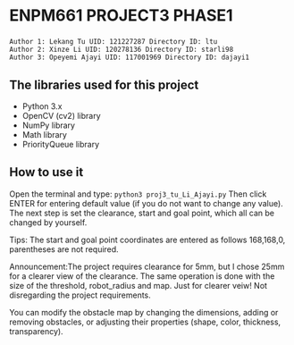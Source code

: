 # ENPM661 PROJECT3 PHASE1
### 
    Author 1: Lekang Tu UID: 121227287 Directory ID: ltu
    Author 2: Xinze Li UID: 120278136 Directory ID: starli98
    Author 3: Opeyemi Ajayi UID: 117001969 Directory ID: dajayi1

## The libraries used for this project

- Python 3.x
- OpenCV (cv2) library
- NumPy library
- Math library
- PriorityQueue library

## How to use it

Open the terminal and type: `python3 proj3_tu_Li_Ajayi.py`
Then click ENTER for entering default value (if you do not want to change any value).
The next step is set the clearance, start and goal point, which all can be changed by yourself. 

Tips: The start and goal point coordinates are entered as follows 168,168,0, parentheses are not required.

Announcement:The project requires clearance for 5mm, but I chose 25mm for a clearer view of the clearance. The same operation is done with the size of the threshold, robot_radius and map. Just for clearer veiw! Not disregarding the project requirements.

You can modify the obstacle map by changing the dimensions, adding or removing obstacles, or adjusting their properties (shape, color, thickness, transparency).
